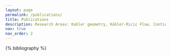 ```yaml
---
layout: page
permalink: /publications/
title: Publications
description: Research Areas: Kahler geometry, Kähler-Ricic Flow, Continuity equation.
nav: true
nav_order: 2
---
```


<!-- _pages/publications.md -->
<div class="publications">

{% bibliography %}

</div>
